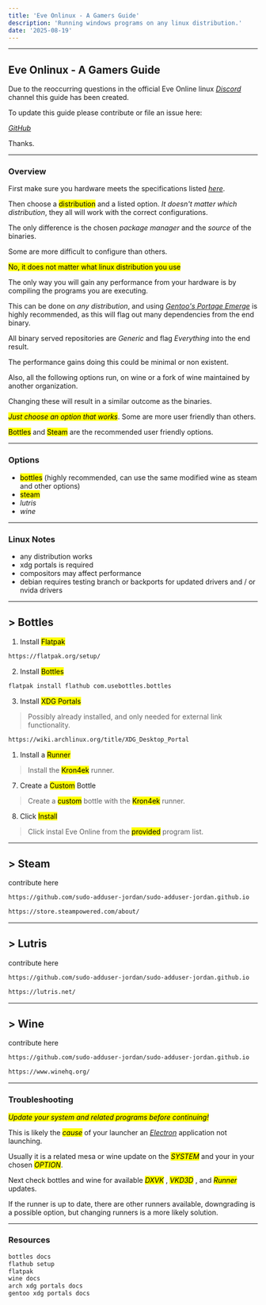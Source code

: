 ```yaml
---
title: 'Eve Onlinux - A Gamers Guide'
description: 'Running windows programs on any linux distribution.'
date: '2025-08-19'
---
```

___

## Eve Onlinux - A Gamers Guide

Due to the reoccurring questions in the official Eve Online linux [*Discord*](https://discord.com/channels/940573867192221696/1096046348421312574) channel this guide has been created.

To update this guide please contribute or file an issue here: 

[*GitHub*](https://github.com/sudo-adduser-jordan/sudo-adduser-jordan.github.io)

Thanks.
___

### Overview

First make sure you hardware meets the specifications listed [*here*](https://support.eveonline.com/hc/en-us/articles/5885219196828-System-Requirements).

Then choose a <mark>distribution</mark> and a listed option. *It doesn't matter which distribution*, they all will work with the correct configurations.

The only difference is the chosen *package manager* and the *source* of the binaries.

Some are more difficult to configure than others.

<mark>No, it does not matter what linux distribution you use</mark>

The only way you will gain any performance from your hardware is by compiling the programs you are executing.

This can be done on *any distribution*, and using [*Gentoo's Portage Emerge*](https://wiki.gentoo.org/wiki/Portage) is highly recommended, as this will flag out many dependencies from the end binary. 

All binary served repositories are *Generic* and flag *Everything* into the end result.

The performance gains doing this could be minimal or non existent.

Also, all the following options run, on wine or a fork of wine maintained by another organization.

Changing these will result in a similar outcome as the binaries. 

<mark>*Just choose an option that works*</mark>. Some are more user friendly than others.

<mark>Bottles</mark> and <mark>Steam</mark> are the recommended user friendly options.

___

### Options
- <mark>bottles</mark> (highly recommended, can use the same modified wine as steam and other options)
- <mark>steam</mark>
- *lutris*
- *wine*

___

### Linux Notes
- any distribution works
- xdg portals is required
- compositors may affect performance 
- debian requires testing branch or backports for updated drivers and / or nvida drivers

___

## > Bottles

1. Install <mark>Flatpak</mark>
```sh
https://flatpak.org/setup/
```

2. Install <mark>Bottles</mark>
```sh
flatpak install flathub com.usebottles.bottles
```

3. Install <mark>XDG Portals</mark>

> Possibly already installed, and only needed for external link functionality.

```sh
https://wiki.archlinux.org/title/XDG_Desktop_Portal
```
1. Install a <mark>Runner</mark>

> Install the <mark>Kron4ek</mark> runner.

7. Create a <mark>Custom</mark> Bottle 

> Create a <mark>custom</mark> bottle with the <mark>Kron4ek</mark> runner.


8. Click <mark>Install</mark>

> Click instal Eve Online from the <mark>provided</mark> program list.


___

## > Steam

contribute here

```sh
https://github.com/sudo-adduser-jordan/sudo-adduser-jordan.github.io
```

```sh
https://store.steampowered.com/about/
```


___

## > Lutris

contribute here

```sh
https://github.com/sudo-adduser-jordan/sudo-adduser-jordan.github.io
```

```sh
https://lutris.net/
```

___

## > Wine

contribute here

```sh
https://github.com/sudo-adduser-jordan/sudo-adduser-jordan.github.io
```

```sh
https://www.winehq.org/
```

___

### Troubleshooting

<mark>*Update your system and related programs before continuing!*<mark>

This is likely the <mark>*cause*</mark> of your launcher an [*Electron*](https://www.electronjs.org/) application not launching.

Usually it is a related mesa or wine update on the <mark>*SYSTEM*</mark> and your in your chosen <mark>*OPTION*</mark>.

Next check bottles and wine for available <mark>*DXVK*</mark> , <mark>*VKD3D*</mark> , and <mark>*Runner*</mark> updates.

If the runner is up to date, there are other runners available, downgrading is a possible option, but changing runners is a more likely solution.

___

### Resources

```c
bottles docs
flathub setup 
flatpak
wine docs
arch xdg portals docs
gentoo xdg portals docs
```


